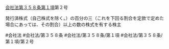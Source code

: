 [会社法第３５８条第１項](会社法＿＿＿＿第３５８条第１項)第２号

発行済株式（自己株式を除く。）の百分の三（これを下回る割合を定款で定めた場合にあっては、その割合）以上の数の株式を有する株主


#会社法
#会社法/第３５８条
#会社法/第３５８条/第１項
#会社法/第３５８条/第１項/第２号
